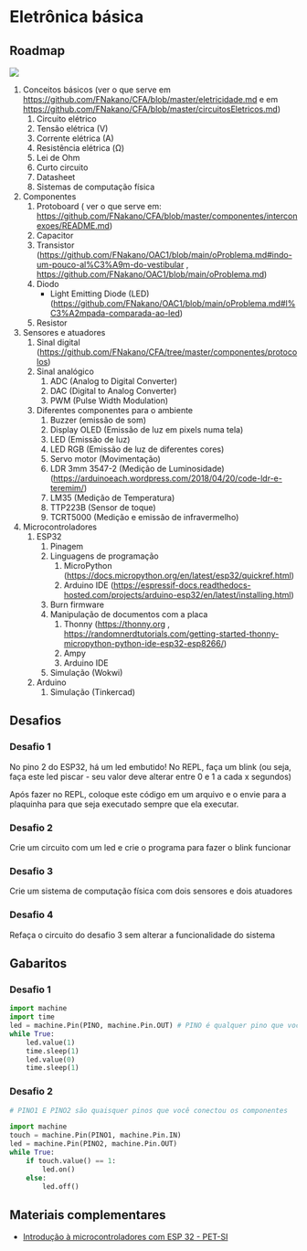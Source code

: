 # Eletrônica básica

## Roadmap

[![](https://mermaid.ink/img/pako:eNplk89O3DAQxl_F8pntodz2gAQbkJBArAi3ZCVm7WHXIrajsSNUIR4G9VC114onyIsxjpPNluYQ2b_5PN-M_7xK5TXKpXxq_IvaA0XxUNRO8Ke8U2iiD1UtHzNaGVIdI4FN_zuSUT7zB3Sh_zljGOWeCF3Er_wegwmx_-OUga-xGzRCo7jb2zFHR-ynRuPMCogQ9ogx5HnJ2dBCSAtXV5k91nJTu6kT285NrMlHv_VAenSAFhTnprEXApfKm-aF8dof1z0Fjh1KdOdxtiiNg0ZoszMRmmME_Ov_7g4bd827Q9D_6j8wpDIF2K1JW_a_hTWK_GxxWa5Pv-fhOenOOH-8ZMBi8W1xNh9jphcTte3YfgZDB2PHmQyGY6pqNWUR2_49cP1hIxYsuuCIbb1LNYfNwYIjq4pTBk_cGAqIHeg03hxMWVJUt8mDK4zkm38ExSC4rNbUv0e-HIzlibRIFozm6_qaZLWMe7RYyyUPNdBzLWv3xjrooi9_OCWXkTo8kV2rIWJhYEdg5fIJmsAUdTr123z_h2fw9gmYtADE?type=png)](https://mermaid.live/edit#pako:eNplk89O3DAQxl_F8pntodz2gAQbkJBArAi3ZCVm7WHXIrajsSNUIR4G9VC114onyIsxjpPNluYQ2b_5PN-M_7xK5TXKpXxq_IvaA0XxUNRO8Ke8U2iiD1UtHzNaGVIdI4FN_zuSUT7zB3Sh_zljGOWeCF3Er_wegwmx_-OUga-xGzRCo7jb2zFHR-ynRuPMCogQ9ogx5HnJ2dBCSAtXV5k91nJTu6kT285NrMlHv_VAenSAFhTnprEXApfKm-aF8dof1z0Fjh1KdOdxtiiNg0ZoszMRmmME_Ov_7g4bd827Q9D_6j8wpDIF2K1JW_a_hTWK_GxxWa5Pv-fhOenOOH-8ZMBi8W1xNh9jphcTte3YfgZDB2PHmQyGY6pqNWUR2_49cP1hIxYsuuCIbb1LNYfNwYIjq4pTBk_cGAqIHeg03hxMWVJUt8mDK4zkm38ExSC4rNbUv0e-HIzlibRIFozm6_qaZLWMe7RYyyUPNdBzLWv3xjrooi9_OCWXkTo8kV2rIWJhYEdg5fIJmsAUdTr123z_h2fw9gmYtADE)

1. Conceitos básicos (ver o que serve em https://github.com/FNakano/CFA/blob/master/eletricidade.md e em https://github.com/FNakano/CFA/blob/master/circuitosEletricos.md)
    1. Circuito elétrico
    2. Tensão elétrica (V)
    3. Corrente elétrica (A)
    4. Resistência elétrica (Ω)
    5. Lei de Ohm
    6. Curto circuito
    7. Datasheet
    8. Sistemas de computação física
2. Componentes
    1. Protoboard ( ver o que serve em: https://github.com/FNakano/CFA/blob/master/componentes/interconexoes/README.md)
    2. Capacitor
    3. Transistor (https://github.com/FNakano/OAC1/blob/main/oProblema.md#indo-um-pouco-al%C3%A9m-do-vestibular , https://github.com/FNakano/OAC1/blob/main/oProblema.md)
    4. Diodo
       - Light Emitting Diode (LED) (https://github.com/FNakano/OAC1/blob/main/oProblema.md#l%C3%A2mpada-comparada-ao-led)
    6. Resistor
3. Sensores e atuadores
    1. Sinal digital (https://github.com/FNakano/CFA/tree/master/componentes/protocolos)
    2. Sinal analógico
        1. ADC (Analog to Digital Converter)
        2. DAC (Digital to Analog Converter)
        3. PWM (Pulse Width Modulation)
    4. Diferentes componentes para o ambiente
        1. Buzzer (emissão de som)
        2. Display OLED (Emissão de luz em pixels numa tela)
        3. LED (Emissão de luz)
        4. LED RGB (Emissão de luz de diferentes cores)
        5. Servo motor (Movimentação)
        6. LDR 3mm 3547-2 (Medição de Luminosidade) (https://arduinoeach.wordpress.com/2018/04/20/code-ldr-e-teremim/)
        7. LM35 (Medição de Temperatura)
        8. TTP223B (Sensor de toque)
        9. TCRT5000 (Medição e emissão de infravermelho)
4. Microcontroladores
    1. ESP32
        1. Pinagem
        2. Linguagens de programação
            1. MicroPython (https://docs.micropython.org/en/latest/esp32/quickref.html)
            2. Arduino IDE (https://espressif-docs.readthedocs-hosted.com/projects/arduino-esp32/en/latest/installing.html)
        3. Burn firmware
        4. Manipulação de documentos com a placa
            1. Thonny (https://thonny.org , https://randomnerdtutorials.com/getting-started-thonny-micropython-python-ide-esp32-esp8266/)
            2. Ampy
            3. Arduino IDE
        5. Simulação (Wokwi)
    2. Arduino
        1. Simulação (Tinkercad)

## Desafios

### Desafio 1

No pino 2 do ESP32, há um led embutido! No REPL, faça um blink (ou seja, faça este led piscar - seu valor deve alterar entre 0 e 1 a cada x segundos)

Após fazer no REPL, coloque este código em um arquivo e o envie para a plaquinha para que seja executado sempre que ela executar.

### Desafio 2

Crie um circuito com um led e crie o programa para fazer o blink funcionar

### Desafio 3

Crie um sistema de computação física com dois sensores e dois atuadores

### Desafio 4

Refaça o circuito do desafio 3 sem alterar a funcionalidade do sistema



## Gabaritos

### Desafio 1

```py
import machine
import time
led = machine.Pin(PINO, machine.Pin.OUT) # PINO é qualquer pino que você conectou o LED
while True:
	led.value(1)
	time.sleep(1)
	led.value(0)
	time.sleep(1)
```

### Desafio 2

```py
# PINO1 E PINO2 são quaisquer pinos que você conectou os componentes

import machine
touch = machine.Pin(PINO1, machine.Pin.IN) 
led = machine.Pin(PINO2, machine.Pin.OUT)
while True:
	if touch.value() == 1:
		led.on()
	else:
		led.off()
```

## Materiais complementares
- [Introdução à microcontroladores com ESP 32 - PET-SI](https://github.com/owlficinas/Microcontroladores-ESP32/tree/master) 
